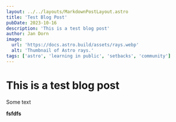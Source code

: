 ```yaml
---
layout: ../../layouts/MarkdownPostLayout.astro
title: 'Test Blog Post'
pubDate: 2023-10-16
description: 'This is a test blog post'
author: Jan Dorn
image:
  url: 'https://docs.astro.build/assets/rays.webp'
  alt: 'Thumbnail of Astro rays.'
tags: ['astro', 'learning in public', 'setbacks', 'community']
---
```


# This is a test blog post

Some text

**fsfdfs**

